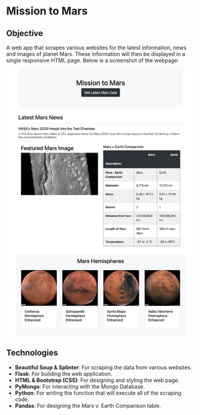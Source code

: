 # Mission to Mars
## Objective
A web app that scrapes various websites for the latest information, news and images of planet Mars. These information will then be displayed in a single responsive HTML page. Below is a screenshot of the webpage:

![Mission_to_Mars](https://github.com/bay0624/web-scraping-challenge/blob/main/mission_to_mars.png)

## Technologies
- <b>Beautiful Soup & Splinter</b>: For scraping the data from various websites.
- <b>Flask</b>: For building the web application.
- <b>HTML & Bootstrap (CSS)</b>: For designing and styling the web page.
- <b>PyMongo</b>: For interacting with the Mongo Database.
- <b>Python</b>: For writing the function that will execute all of the scraping code.
- <b>Pandas</b>: For designing the Mars v. Earth Comparison table.
